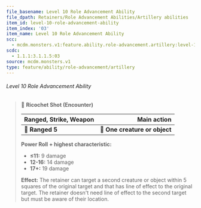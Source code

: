 ```yaml
---
file_basename: Level 10 Role Advancement Ability
file_dpath: Retainers/Role Advancement Abilities/Artillery abilities
item_id: level-10-role-advancement-ability
item_index: '03'
item_name: Level 10 Role Advancement Ability
scc:
  - mcdm.monsters.v1:feature.ability.role-advancement.artillery:level-10-role-advancement-ability
scdc:
  - 1.1.1:3.1.1.5:03
source: mcdm.monsters.v1
type: feature/ability/role-advancement/artillery
---
```


###### Level 10 Role Advancement Ability

<!-- -->
> 🏹 **Ricochet Shot (Encounter)**
>
> | **Ranged, Strike, Weapon** |               **Main action** |
> | -------------------------- | ----------------------------: |
> | **📏 Ranged 5**            | **🎯 One creature or object** |
>
> **Power Roll + highest characteristic:**
>
> - **≤11:** 9 damage
> - **12-16:** 14 damage
> - **17+:** 19 damage
>
> **Effect:** The retainer can target a second creature or object within 5 squares of the original target and that has line of effect to the original target. The retainer doesn't need line of effect to the second target but must be aware of their location.
